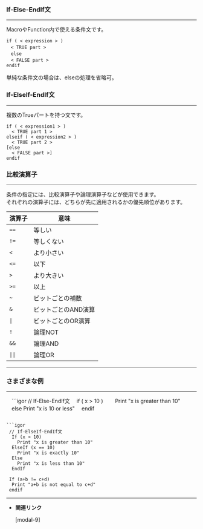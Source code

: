 

### If-Else-EndIf文

---

MacroやFunction内で使える条件文です。

```igor
if ( < expression > )
　< TRUE part >
　else
　< FALSE part >
endif
```

単純な条件文の場合は、elseの処理を省略可。


### If-ElseIf-EndIf文

---

複数のTrueパートを持つ文です。

```igor
if ( < expression1 > )
  < TRUE part 1 >
elseif ( < expression2 > )
  < TRUE part 2 >
[else
  < FALSE part >]
endif
```

### 比較演算子

---

条件の指定には、比較演算子や論理演算子などが使用できます。  
それぞれの演算子には、どちらが先に適用されるかの優先順位があります。
<!-- 準備中 -->

| **演算子**  | **意味**         |
|------|------------|
| `==`  | 等しい |
| `!=`  | 等しくない|
| `<`   | より小さい|
| `<=`  | 以下   |
| `>`   | より大きい|
| `>=`  | 以上   |
| `~`  | ビットごとの補数   |
| `&`  | ビットごとのAND演算|
| `\|`  | ビットごとのOR演算 |
| `!`  | 論理NOT    |
| `&&` | 論理AND    |
| `\|\|` | 論理OR     |


---

### さまざまな例

---

　```igor
 // If-Else-EndIf文
　if ( x > 10 )
　　Print "x is greater than 10"
　else
   Print "x is 10 or less"
　endif 
```

```igor
 // If-ElseIf-EndIf文
  If (x > 10)
    Print "x is greater than 10"
  ElseIf (x == 10)
    Print "x is exactly 10"
  Else
    Print "x is less than 10"
  EndIf
```

```igor
 If (a+b != c+d)
  Print "a+b is not equal to c+d"
 endif
```

---

- **関連リンク**

    <div class="related-link-wrapper">
      [modal-9]<!--演算子-->
    </div>